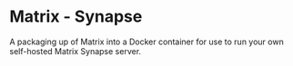 # Matrix - Synapse
A packaging up of Matrix into a Docker container for use to run your own
self-hosted Matrix Synapse server.
